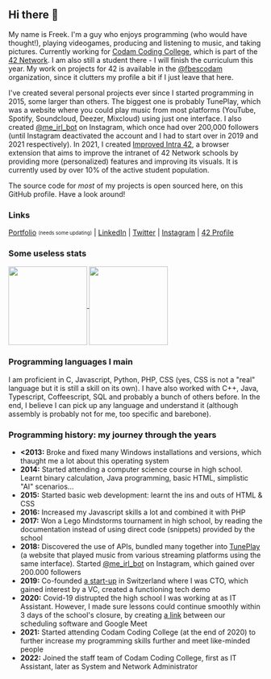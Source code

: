## Hi there 👋
My name is Freek. I'm a guy who enjoys programming (who would have thought!), playing videogames, producing and listening to music, and taking pictures. Currently working for [Codam Coding College](https://codam.nl/), which is part of the [42 Network](https://en.wikipedia.org/wiki/42_(school)). I am also still a student there - I will finish the curriculum this year. My work on projects for 42 is available in the [@fbescodam](https://github.com/fbescodam) organization, since it clutters my profile a bit if I just leave that here.


I've created several personal projects ever since I started programming in 2015, some larger than others. The biggest one is probably TunePlay, which was a website where you could play music from most platforms (YouTube, Spotify, Soundcloud, Deezer, Mixcloud) using just one interface. I also created [@me_irl_bot](https://github.com/FreekBes/insta_reddit_bot) on Instagram, which once had over 200,000 followers (until Instagram deactivated the account and I had to start over in 2019 and 2021 respectively). In 2021, I created [Improved Intra 42](https://github.com/FreekBes/improved_intra), a browser extension that aims to improve the intranet of 42 Network schools by providing more (personalized) features and improving its visuals. It is currently used by over 10% of the active student population.


The source code for _most_ of my projects is open sourced here, on this GitHub profile. Have a look around!


### Links
[Portfolio](https://freekb.es/) <sub><sup>(needs some updating)</sup></sub> | [LinkedIn](https://www.linkedin.com/in/freek-bes/) | [Twitter](https://twitter.com/FreekBes) | [Instagram](https://www.instagram.com/freekbes) | [42 Profile](https://profile.intra.42.fr/users/fbes)


### Some useless stats
<a href="https://github.com/anuraghazra/github-readme-stats">
  <img align="center" src="https://github-readme-stats.vercel.app/api?username=FreekBes&count_private=true&show_icons=true&theme=dark" height="156" />
</a>
<a href="https://github.com/anuraghazra/github-readme-stats#top-languages-card">
  <img align="center" src="https://github-readme-stats-one-bice.vercel.app/api/top-langs/?username=freekbes&theme=dark&layout=compact&count_private=true&role=OWNER,ORGANIZATION_MEMBER" height="156" />
</a>


### Programming languages I main
I am proficient in C, Javascript, Python, PHP, CSS (yes, CSS is not a "real" language but it is still a skill on its own). I have also worked with C++, Java, Typescript, Coffeescript, SQL and probably a bunch of others before. In the end, I believe I can pick up any language and understand it (although assembly is probably not for me, too specific and barebone).


### Programming history: my journey through the years
- **<2013:** Broke and fixed many Windows installations and versions, which thaught me a lot about this operating system
- **2014:** Started attending a computer science course in high school. Learnt binary calculation, Java programming, basic HTML, simplistic "AI" scenarios...
- **2015:** Started basic web development: learnt the ins and outs of HTML & CSS
- **2016:** Increased my Javascript skills a lot and combined it with PHP
- **2017:** Won a Lego Mindstorms tournament in high school, by reading the documentation instead of using direct code (snippets) provided by the school
- **2018:** Discovered the use of APIs, bundled many together into [TunePlay](https://github.com/FreekBes/tuneplay) (a website that played music from various streaming platforms using the same interface). Started [@me_irl_bot](https://github.com/FreekBes/insta_reddit_bot) on Instagram, which gained over 200.000 followers
- **2019:** Co-founded [a start-up](https://assembl.net/) in Switzerland where I was CTO, which gained interest by a VC, created a functioning tech demo
- **2020:** Covid-19 distrupted the high school I was working at as IT Assistant. However, I made sure lessons could continue smoothly within 3 days of the school's closure, by creating [a link](https://github.com/damstede/zermelo-google-rooster) between our scheduling software and Google Meet
- **2021:** Started attending Codam Coding College (at the end of 2020) to further increase my programming skills further and meet like-minded people
- **2022:** Joined the staff team of Codam Coding College, first as IT Assistant, later as System and Network Administrator
